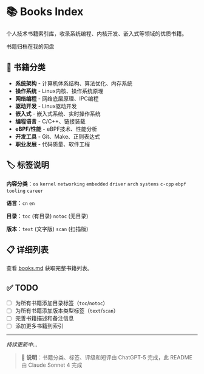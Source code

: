 # 📚 Books Index

个人技术书籍索引库，收录系统编程、内核开发、嵌入式等领域的优质书籍。

书籍归档在我的网盘

## 📖 书籍分类

- **系统架构** - 计算机体系结构、算法优化、内存系统
- **操作系统** - Linux内核、操作系统原理  
- **网络编程** - 网络底层原理、IPC编程
- **驱动开发** - Linux驱动开发
- **嵌入式** - 嵌入式系统、实时操作系统
- **编程语言** - C/C++、链接装载
- **eBPF/性能** - eBPF技术、性能分析
- **开发工具** - Git、Make、正则表达式
- **职业发展** - 代码质量、软件工程

## 🏷️ 标签说明

**内容分类**：`os` `kernel` `networking` `embedded` `driver` `arch` `systems` `c-cpp` `ebpf` `tooling` `career`

**语言**：`cn` `en`

**目录**：`toc` (有目录) `notoc` (无目录)

**版本**：`text` (文字版) `scan` (扫描版)

## 📋 详细列表

查看 [books.md](books.md) 获取完整书籍列表。

## ✅ TODO

- [ ] 为所有书籍添加目录标签（`toc`/`notoc`）
- [ ] 为所有书籍添加版本类型标签（`text`/`scan`）
- [ ] 完善书籍描述和备注信息
- [ ] 添加更多书籍到索引

---

*持续更新中...*

> 📝 **说明**：书籍分类、标签、评级和短评由 ChatGPT-5 完成，此 README 由 Claude Sonnet 4 完成
